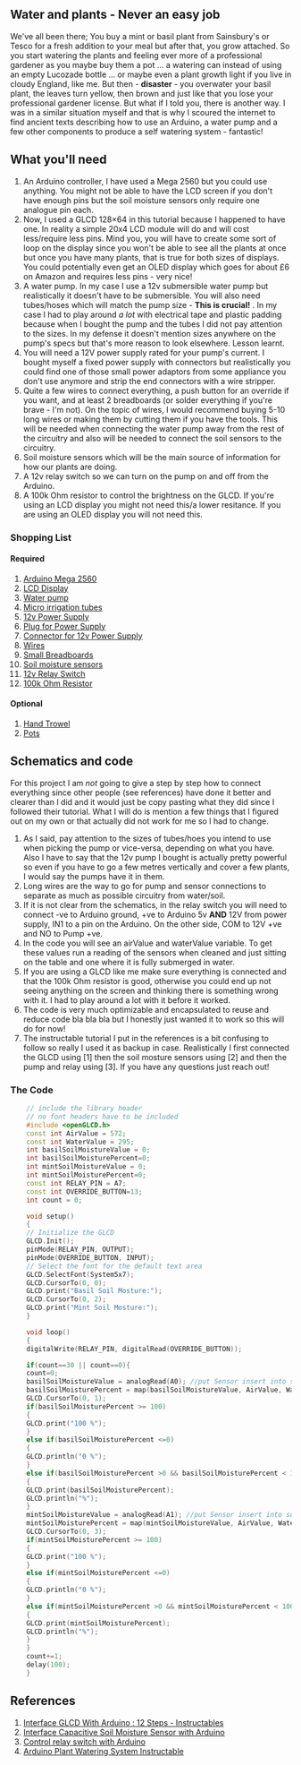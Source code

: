 ## Water and plants - Never an easy job
We've all been there; You buy a mint or basil plant from Sainsbury's or Tesco for a fresh addition to your meal but after that, you grow attached. So you start watering the plants and feeling ever more of a professional gardener as you maybe buy them a pot ... a watering can instead of using an empty Lucozade bottle ... or maybe even a plant growth light if you live in cloudy England, like me. But then - **disaster** - you overwater your basil plant, the leaves turn yellow, then brown and just like that you lose your professional gardener license. But what if I told you, there is another way. I was in a similar situation myself and that is why I scoured the internet to find ancient texts describing how to use an Arduino, a water pump and a few other components to produce a self watering system - fantastic!

## What you'll need
1. An Arduino controller, I have used a Mega 2560 but you could use anything. You might not be able to have the LCD screen if you don't have enough pins but the soil moisture sensors only require one analogue pin each.
2. Now, I used a GLCD 128×64 in this tutorial because I happened to have one. In reality a simple 20x4 LCD module will do and will cost less/require less pins. Mind you, you will have to create some sort of loop on the display since you won't be able to see all the plants at once but once you have many plants, that is true for both sizes of displays. You could potentially even get an OLED display which goes for about £6 on Amazon and requires less pins - very nice!
3. A water pump. In my case I use a 12v submersible water pump but realistically it doesn't have to be submersible. You will also need tubes/hoses which will match the pump size - **This is crucial!** . In my case I had to play around *a lot* with electrical tape and plastic padding because when I bought the pump and the tubes I did not pay attention to the sizes. In my defense it doesn't mention sizes anywhere on the pump's specs but that's more reason to look elsewhere. Lesson learnt.
4. You will need a 12V power supply rated for your pump's current. I bought myself a fixed power supply with connectors but realistically you could find one of those small power adaptors from some appliance you don't use anymore and strip the end connectors with a wire stripper.
5. Quite a few wires to connect everything, a push button for an override if you want, and at least 2 breadboards (or solder everything if you're brave - I'm not). On the topic of wires, I would recommend buying 5-10 long wires or making them by cutting them if you have the tools. This will be needed when connecting the water pump away from the rest of the circuitry and also will be needed to connect the soil sensors to the circuitry.
6. Soil moisture sensors which will be the main source of information for how our plants are doing.
7. A 12v relay switch so we can turn on the pump on and off from the Arduino.
8. A 100k Ohm resistor to control the brightness on the GLCD. If you're using an LCD display you might not need this/a lower resitance. If you are using an OLED display you will not need this.

### Shopping List
#### Required
1. [Arduino Mega 2560](https://www.robotshop.com/uk/arduino-mega-2560-microcontroller-rev3.html?gclid=Cj0KCQiAy579BRCPARIsAB6QoIbcJM-ay1gaA-DBrsgTUI0GzCoykv4Q8nXrVGJvYk1iC8FXUx19T1AaAt_pEALw_wcB)
2. [LCD Display](https://www.amazon.co.uk/Youmile-Serial-Module-Shield-Arduino/dp/B07PWWTB94/ref=sr_1_3?dchild=1&keywords=arduino+lcd+display&qid=1604847418&sr=8-3)
3. [Water pump](https://www.amazon.co.uk/gp/product/B07L89V1N6/ref=ppx_yo_dt_b_asin_title_o00_s00?ie=UTF8&psc=1)
4. [Micro irrigation tubes](https://www.amazon.co.uk/gp/product/B005DQB3C0/ref=ppx_yo_dt_b_asin_title_o00_s01?ie=UTF8&psc=1)
5. [12v Power Supply](https://www.amazon.co.uk/gp/product/B072J97N8T/ref=ppx_yo_dt_b_asin_title_o00_s00?ie=UTF8&psc=1)
6. [Plug for Power Supply](https://www.amazon.co.uk/gp/product/B00B22TCRW/ref=ppx_yo_dt_b_asin_title_o00_s02?ie=UTF8&psc=1)
7. [Connector for 12v Power Supply](https://www.amazon.co.uk/gp/product/B07RRY5MYZ/ref=ppx_yo_dt_b_asin_title_o00_s02?ie=UTF8&psc=1)
8. [Wires](https://www.amazon.co.uk/gp/product/B01EV70C78/ref=ppx_yo_dt_b_asin_title_o00_s02?ie=UTF8&psc=1)
9. [Small Breadboards](https://www.amazon.co.uk/gp/product/B07VFK5CRP/ref=ppx_yo_dt_b_asin_title_o00_s02?ie=UTF8&psc=1)
10. [Soil moisture sensors](https://www.amazon.co.uk/gp/product/B08GCRZVSR/ref=ppx_yo_dt_b_search_asin_title?ie=UTF8&psc=1)
11. [12v Relay Switch](https://www.amazon.co.uk/gp/product/B07Q1H63D6/ref=ppx_yo_dt_b_asin_title_o00_s03?ie=UTF8&psc=1)
12. [100k Ohm Resistor](https://www.amazon.co.uk/gp/product/B07B2SVSJF/ref=ppx_yo_dt_b_asin_title_o07_s00?ie=UTF8&psc=1)

#### Optional
1. [Hand Trowel](https://www.amazon.co.uk/gp/product/B002W5V61S/ref=ppx_yo_dt_b_asin_title_o04_s00?ie=UTF8&psc=1)
2. [Pots](https://www.amazon.co.uk/gp/product/B077RL91Y6/ref=ppx_yo_dt_b_asin_title_o04_s00?ie=UTF8&psc=1)

## Schematics and code
For this project I am *not* going to give a step by step how to connect everything since other people (see references) have done it better and clearer than I did and it would just be copy pasting what they did since I followed their tutorial. What I will do is mention a few things that I figured out on my own or that actually did not work for me so I had to change.
1. As I said, pay attention to the sizes of tubes/hoes you intend to use when picking the pump or vice-versa, depending on what you have. Also I have to say that the 12v pump I bought is actually pretty powerful so even if you have to go a few metres vertically and cover a few plants, I would say the pumps have it in them.
2. Long wires are the way to go for pump and sensor connections to separate as much as possible circuitry from water/soil.
3. If it is not clear from the schematics, in the relay switch you will need to connect -ve to Arduino ground, +ve to Arduino 5v **AND** 12V from power supply, IN1 to a pin on the Arduino. On the other side, COM to 12V +ve and NO to Pump +ve.
4. In the code you will see an airValue and waterValue variable. To get these values run a reading of the sensors when cleaned and just sitting on the table and one where it is fully submerged in water.
5. If you are using a GLCD like me make sure everything is connected and that the 100k Ohm resistor is good, otherwise you could end up not seeing anything on the screen and thinking there is something wrong with it. I had to play around a lot with it before it worked.
6. The code is very much optimizable and encapsulated to reuse and reduce code bla bla bla but I honestly just wanted it to work so this will do for now!
7. The instructable tutorial I put in the references is a bit confusing to follow so really I used it as backup in case. Realistically I first connected the GLCD using [1] then the soil mosture sensors using [2] and then the pump and relay using [3]. If you have any questions just reach out!

### The Code
```cpp
    // include the library header
    // no font headers have to be included
    #include <openGLCD.h>
    const int AirValue = 572;
    const int WaterValue = 295;
    int basilSoilMoistureValue = 0;
    int basilSoilMoisturePercent=0;
    int mintSoilMoistureValue = 0;
    int mintSoilMoisturePercent=0;
    const int RELAY_PIN = A7;
    const int OVERRIDE_BUTTON=13;
    int count = 0;

    void setup()
    {
    // Initialize the GLCD
    GLCD.Init();
    pinMode(RELAY_PIN, OUTPUT);
    pinMode(OVERRIDE_BUTTON, INPUT);
    // Select the font for the default text area
    GLCD.SelectFont(System5x7);
    GLCD.CursorTo(0, 0);
    GLCD.print("Basil Soil Mosture:");
    GLCD.CursorTo(0, 2);
    GLCD.print("Mint Soil Mosture:");
    }

    void loop()
    {
    digitalWrite(RELAY_PIN, digitalRead(OVERRIDE_BUTTON));

    if(count==30 || count==0){
    count=0;
    basilSoilMoistureValue = analogRead(A0); //put Sensor insert into soil
    basilSoilMoisturePercent = map(basilSoilMoistureValue, AirValue, WaterValue, 0, 100);
    GLCD.CursorTo(0, 1);
    if(basilSoilMoisturePercent >= 100)
    {
    GLCD.print("100 %");
    }
    else if(basilSoilMoisturePercent <=0)
    {
    GLCD.println("0 %");
    }
    else if(basilSoilMoisturePercent >0 && basilSoilMoisturePercent < 100)
    {
    GLCD.print(basilSoilMoisturePercent);
    GLCD.println("%");
    }
    mintSoilMoistureValue = analogRead(A1); //put Sensor insert into soil
    mintSoilMoisturePercent = map(mintSoilMoistureValue, AirValue, WaterValue, 0, 100);
    GLCD.CursorTo(0, 3);
    if(mintSoilMoisturePercent >= 100)
    {
    GLCD.print("100 %");
    }
    else if(mintSoilMoisturePercent <=0)
    {
    GLCD.println("0 %");
    }
    else if(mintSoilMoisturePercent >0 && mintSoilMoisturePercent < 100)
    {
    GLCD.print(mintSoilMoisturePercent);
    GLCD.println("%");
    }
    }
    count+=1;
    delay(100);
    }
```
## References
1. [Interface GLCD With Arduino : 12 Steps - Instructables](https://www.instructables.com/Interface-GLCD-with-Arduino/)
2. [Interface Capacitive Soil Moisture Sensor with Arduino](https://how2electronics.com/interface-capacitive-soil-moisture-sensor-arduino/)
3. [Control relay switch with Arduino](https://arduinogetstarted.com/tutorials/arduino-controls-pump)
4. [Arduino Plant Watering System Instructable](https://www.instructables.com/Arduino-Plant-Watering-System/)